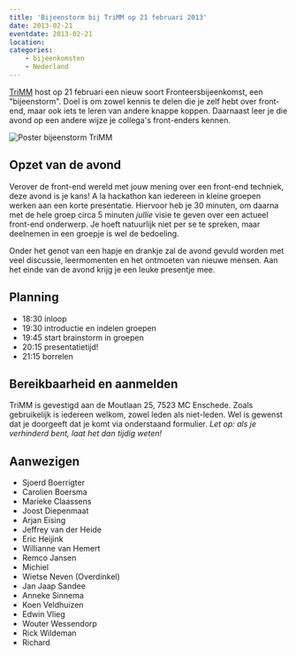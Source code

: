 ```yaml
---
title: 'Bijeenstorm bij TriMM op 21 februari 2013'
date: 2013-02-21
eventdate: 2013-02-21
location:
categories:
    - bijeenkomsten
    - Nederland
---
```


[TriMM](http://trimm.nl) host op 21 februari een nieuw soort Fronteersbijeenkomst, een "bijeenstorm". Doel is om zowel kennis te delen die je zelf hebt over front-end, maar ook iets te leren van andere knappe koppen. Daarnaast leer je die avond op een andere wijze je collega's front-enders kennen.

![Poster bijeenstorm TriMM](/_img/2013/bijeenstorm-trimm.jpg)

## Opzet van de avond

Verover de front-end wereld met jouw mening over een front-end techniek, deze avond is je kans! A la hackathon kan iedereen in kleine groepen werken aan een korte presentatie. Hiervoor heb je 30 minuten, om daarna met de hele groep circa 5 minuten _jullie_ visie te geven over een actueel front-end onderwerp. Je hoeft natuurlijk niet per se te spreken, maar deelnemen in een groepje is wel de bedoeling.

Onder het genot van een hapje en drankje zal de avond gevuld worden met veel discussie, leermomenten en het ontmoeten van nieuwe mensen. Aan het einde van de avond krijg je een leuke presentje mee.

## Planning

-   18:30 inloop
-   19:30 introductie en indelen groepen
-   19:45 start brainstorm in groepen
-   20:15 presentatietijd!
-   21:15 borrelen

## Bereikbaarheid en aanmelden

TriMM is gevestigd aan de Moutlaan 25, 7523 MC Enschede. Zoals gebruikelijk is iedereen welkom, zowel leden als niet-leden. Wel is gewenst dat je doorgeeft dat je komt via onderstaand formulier. _Let op: als je verhinderd bent, laat het dan tijdig weten!_

## Aanwezigen

-   Sjoerd Boerrigter
-   Carolien Boersma
-   Marieke Claassens
-   Joost Diepenmaat
-   Arjan Eising
-   Jeffrey van der Heide
-   Eric Heijink
-   Willianne van Hemert
-   Remco Jansen
-   Michiel
-   Wietse Neven (Overdinkel)
-   Jan Jaap Sandee
-   Anneke Sinnema
-   Koen Veldhuizen
-   Edwin Vlieg
-   Wouter Wessendorp
-   Rick Wildeman
-   Richard
